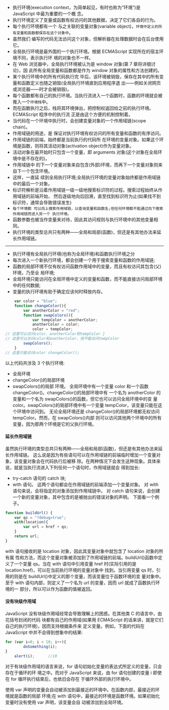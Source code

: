 - 执行环境(execution context，为简单起见，有时也称为“环境”)是 JavaScript 中最为重要的一个概 念。
- 执行环境定义了变量或函数有权访问的其他数据，决定了它们各自的行为。
- 每个执行环境都有一个 与之关联的变量对象(variable object)，`环境中定义的所有变量和函数都保存在这个对象中`。
- 虽然我们 编写的代码无法访问这个对象，但解析器在处理数据时会在后台使用它。
- 全局执行环境是最外围的一个执行环境。根据 ECMAScript 实现所在的宿主环境不同，表示执行环 境的对象也不一样。
- 在 Web 浏览器中，全局执行环境被认为是 window 对象(第 7 章将详细讨论)，因 此所有全局变量和函数都是作为 window 对象的属性和方法创建的。
- 某个执行环境中的所有代码执行完 毕后，该环境被销毁，保存在其中的所有变量和函数定义也随之销毁(全局执行环境直到应用程序退 出——例如关闭网页或浏览器——时才会被销毁)。
- 每个函数都有自己的执行环境。当执行流进入一个函数时，函数的环境就会被推入一个`环境栈`中。
- 而在函数执行之后，栈将其环境弹出，把控制权返回给之前的执行环境。ECMAScript 程序中的执行流 正是由这个方便的机制控制着。
- 当代码在一个环境中执行时，会创建变量对象的一个作用域链(scope chain)。
- 作用域链的用途，是 保证对执行环境有权访问的所有变量和函数的有序访问。
- 作用域链的前端，始终都是当前执行的代码所 在环境的变量对象。如果这个环境是函数，则将其活动对象(activation object)作为变量对象。
- 活动对象在最开始时只包含一个变量，即 arguments 对象(这个对象在全局环境中是不存在的)。
- 作用域链中 的下一个变量对象来自包含(外部)环境，而再下一个变量对象则来自下一个包含环境。
- 这样，一直延 续到全局执行环境;全局执行环境的变量对象始终都是作用域链中的最后一个对象。
- 标识符解析是沿着作用域链一级一级地搜索标识符的过程。搜索过程始终从作用域链的前端开始， 然后逐级地向后回溯，直至找到标识符为止(如果找不到标识符，通常会导致错误发生)
- `每个环境都 可以向上搜索作用域链，以查询变量和函数名;但任何环境都不能通过向下搜索作用域链而进入另一个 执行环境。`
-  函数参数也被当作变量来对待，因此其访问规则与执行环境中的其他变量相同。
- 执行环境的类型总共只有两种——全局和局部(函数)，但还是有其他办法来延长作用域链。
--------
- 执行环境有全局执行环境(也称为全局环境)和函数执行环境之分
- 每次进入一个新执行环境，都会创建一个用于搜索变量和函数的作用域链;
- 函数的局部环境不仅有权访问函数作用域中的变量，而且有权访问其包含(父)环境，乃至全
  局环境;
- 全局环境只能访问在全局环境中定义的变量和函数，而不能直接访问局部环境中的任何数据;
- 变量的执行环境有助于确定应该何时释放内存。
```javascript
    var color = "blue";
    function changeColor(){
        var anotherColor = "red";
        function swapColors(){
            var tempColor = anotherColor;
            anotherColor = color;
            color = tempColor;
// 这里可以访问color、anotherColor和tempColor }
// 这里可以访问color和anotherColor，但不能访问tempColor
        swapColors();
    }
// 这里只能访问color changeColor();

```
以上代码共涉及 3 个执行环境:
- 全局环境
- changeColor()的局部环境
- swapColors()的局部 环境。
全局环境中有一个变量 color 和一个函数 changeColor()。changeColor()的局部环境中有 一个名为 anotherColor 的变量和一个名为 swapColors()的函数，但它也可以访问全局环境中的变 量 color。swapColors()的局部环境中有一个变量 tempColor，该变量只能在这个环境中访问到。 无论全局环境还是 changeColor()的局部环境都无权访问 tempColor。然而，在 swapColors()内部 则可以访问其他两个环境中的所有变量，因为那两个环境是它的父执行环境。

#### 延长作用域链
虽然执行环境的类型总共只有两种——全局和局部(函数)，但还是有其他办法来延长作用域链。 这么说是因为有些语句可以在作用域链的前端临时增加一个变量对象，该变量对象会在代码执行后被移 除。在两种情况下会发生这种现象。具体来说，就是当执行流进入下列任何一个语句时，作用域链就会 得到加长:

- try-catch 语句的 catch 块;
- with 语句。
这两个语句都会在作用域链的前端添加一个变量对象。
对 with 语句来说，会将指定的对象添加到作用域链中。
对 catch 语句来说，会创建一个新的变量对象，其中包含的是被抛出的错误对象的声明。
下面看一个例子。
```javascript
function buildUrl() {
    var qs = "?debug=true";
    with(location){
        var url = href + qs;
    }
    return url;
}
```
with 语句接收的是 location 对象，因此其变量对象中就包含了 location 对象的所有属 性和方法，而这个变量对象被添加到了作用域链的前端。buildUrl()函数中定义了一个变量 qs。当在 with 语句中引用变量 href 时(实际引用的是 location.href)，可以在当前执行环境的变量对象中 找到。当引用变量 qs 时，引用的则是在 buildUrl()中定义的那个变量，而该变量位于函数环境的变 量对象中。至于 with 语句内部，则定义了一个名为 url 的变量，因而 url 就成了函数执行环境的一 部分，所以可以作为函数的值被返回。

#### 没有块级作用域
JavaScript 没有块级作用域经常会导致理解上的困惑。在其他类 C 的语言中，由花括号封闭的代码 块都有自己的作用域(如果用 ECMAScript 的话来讲，就是它们自己的执行环境)，因而支持根据条件来 定义变量。例如，下面的代码在 JavaScript 中并不会得到想象中的结果:
```javascript
for (var i=0; i < 10; i++){
        doSomething(i);
}
    alert(i);      //10

```
对于有块级作用域的语言来说，for 语句初始化变量的表达式所定义的变量，只会存在于循环的环 境之中。而对于 JavaScript 来说，由 for 语句创建的变量 i 即使在 for 循环执行结束后，也依旧会存在 于循环外部的执行环境中。


使用 var 声明的变量会自动被添加到最接近的环境中。在函数内部，最接近的环境就是函数的局部 环境;在 with 语句中，最接近的环境是函数环境。如果初始化变量时没有使用 var 声明，该变量会自 动被添加到全局环境。
